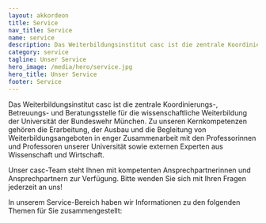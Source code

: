 ```yaml
---
layout: akkordeon
title: Service
nav_title: Service
name: service
description: Das Weiterbildungsinstitut casc ist die zentrale Koordinierungs-, Betreuungs- und Beratungsstelle für die wissenschaftliche Weiterbildung der Universität der Bundeswehr München. 
category: service
tagline: Unser Service
hero_image: /media/hero/service.jpg
hero_title: Unser Service
footer: Service
---
```


Das Weiterbildungsinstitut casc ist die zentrale Koordinierungs-, Betreuungs- und Beratungsstelle für die wissenschaftliche Weiterbildung der Universität der Bundeswehr München. Zu unseren Kernkompetenzen gehören die Erarbeitung, der Ausbau und die Begleitung von Weiterbildungsangeboten in enger Zusammenarbeit mit den Professorinnen und Professoren unserer Universität sowie externen Experten aus Wissenschaft und Wirtschaft. 

Unser casc-Team steht Ihnen mit kompetenten Ansprechpartnerinnen und Ansprechpartnern zur Verfügung. Bitte wenden Sie sich mit Ihren Fragen jederzeit an uns!

In unserem Service-Bereich haben wir Informationen zu den folgenden Themen für Sie zusammengestellt:
